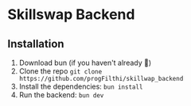 # Skillswap Backend

## Installation

1. Download bun (if you haven't already 🤯)
2. Clone the repo `git clone https://github.com/progFilthi/skillwap_backend`
3. Install the dependencies: `bun install`
4. Run the backend: `bun dev`
